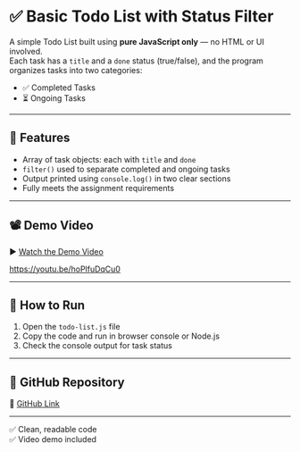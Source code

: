 # ✅ Basic Todo List with Status Filter

A simple Todo List built using **pure JavaScript only** — no HTML or UI involved.  
Each task has a `title` and a `done` status (true/false), and the program organizes tasks into two categories:

- ✅ Completed Tasks  
- ⏳ Ongoing Tasks

---

## 🎯 Features

- Array of task objects: each with `title` and `done`
- `filter()` used to separate completed and ongoing tasks
- Output printed using `console.log()` in two clear sections
- Fully meets the assignment requirements

---

## 📽️ Demo Video

▶️ [Watch the Demo Video](https://youtu.be/hoPlfuDqCu0)

https://youtu.be/hoPlfuDqCu0

---

## 🚀 How to Run

1. Open the `todo-list.js` file
2. Copy the code and run in browser console or Node.js
3. Check the console output for task status

---

## 📁 GitHub Repository

🔗 [GitHub Link](https://github.com/Eza51/ostad_m8_To-dot-list_Eza)

---

✅ Clean, readable code  
✅ Video demo included  


